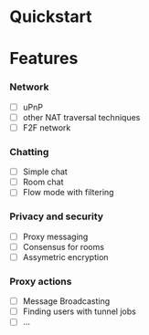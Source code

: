 # Quickstart

# Features

### Network

-   [ ] uPnP
-   [ ] other NAT traversal techniques
-   [ ] F2F network

### Chatting

-   [ ] Simple chat
-   [ ] Room chat
-   [ ] Flow mode with filtering

### Privacy and security

-   [ ] Proxy messaging
-   [ ] Consensus for rooms
-   [ ] Assymetric encryption

### Proxy actions

-   [ ] Message Broadcasting
-   [ ] Finding users with tunnel jobs
-   [ ] ...
